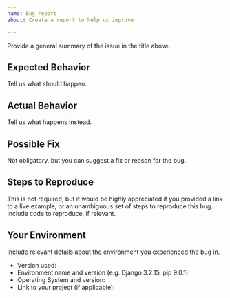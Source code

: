 ```yaml
---
name: Bug report
about: Create a report to help us improve

---
```


Provide a general summary of the issue in the title above.


## Expected Behavior
Tell us what should happen.

## Actual Behavior
Tell us what happens instead.

## Possible Fix
Not obligatory, but you can suggest a fix or reason for the bug.

## Steps to Reproduce
This is not required, but it would be highly appreciated if you
provided a link to a live example, or an unambiguous set of steps to
reproduce this bug. Include code to reproduce, if relevant.


## Your Environment
Include relevant details about the environment you experienced the bug in.

* Version used:
* Environment name and version (e.g. Django 3.2.15, pip 9.0.1):
* Operating System and version:
* Link to your project (if applicable):
